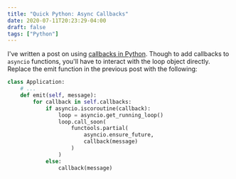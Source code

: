 ```yaml
---
title: "Quick Python: Async Callbacks"
date: 2020-07-11T20:23:29-04:00
draft: false
tags: ["Python"]
---
```


I've written a post on using [callbacks in Python](https://brandonrozek.com/blog/pysubscribepattern/). Though to add callbacks to `asyncio` functions, you'll have to interact with the loop object directly. Replace the emit function in the previous post with the following:
```python
class Application:
    # ...
    def emit(self, message):
        for callback in self.callbacks:
            if asyncio.iscoroutine(callback):
                loop = asyncio.get_running_loop()
                loop.call_soon(
                    functools.partial(
                        asyncio.ensure_future,
                        callback(message)
                    )
                )
            else:
                callback(message)
```
